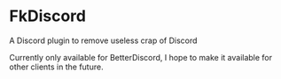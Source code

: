 # FkDiscord

A Discord plugin to remove useless crap of Discord

Currently only available for BetterDiscord, I hope to make it available for other clients in the future.